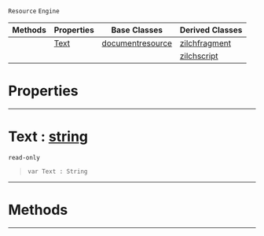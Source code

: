  `Resource` `Engine`



|Methods|Properties|Base Classes|Derived Classes|
|---|---|---|---|
| |[ Text](https://github.com/zeroengineteam/ZeroDocs/code_reference/class_reference/zilchdocumentresource.markdown#text-zero-engine-documen)|[documentresource](https://github.com/zeroengineteam/ZeroDocs/code_reference/class_reference/documentresource.markdown)|[zilchfragment](https://github.com/zeroengineteam/ZeroDocs/code_reference/class_reference/zilchfragment.markdown)|
| | | |[zilchscript](https://github.com/zeroengineteam/ZeroDocs/code_reference/class_reference/zilchscript.markdown)|


 #  Properties


---  
 #  Text : [string](https://github.com/zeroengineteam/ZeroDocs/code_reference/zilch_base_types/string.markdown)

 `read-only`

> 
> ``` lang=cpp, name=Zilch
> var Text : String


---  
 #  Methods


---  
 

 
